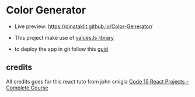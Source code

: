 # Color Generator

- Live preview: https://dinataklit.github.io/Color-Generator/
- This project make use of [valuesJs library](https://github.com/noeldelgado/values.js)

- to deploy the app in git follow this [guid](https://dev.to/yuribenjamin/how-to-deploy-react-app-in-github-pages-2a1f)
## credits

All credits goes for this react tuto from john smigla [Code 15 React Projects - Complete Course](https://www.youtube.com/watch?v=a_7Z7C_JCyo)